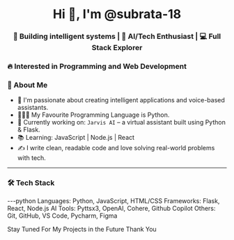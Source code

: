 <h1 align="center">Hi 👋, I'm @subrata-18</h1>
<h3 align="center">🚀 Building intelligent systems | 🧠 AI/Tech Enthusiast | 💻 Full Stack Explorer </h3>
<h3>🔥 Interested in Programming and Web Development</h3>


### 🧠 About Me
- 🌟 I'm passionate about creating intelligent applications and voice-based assistants.
- 👨‍💻🐍 My Favourite Programming Language is Python.
- 🤖 Currently working on: `Jarvis AI` – a virtual assistant built using Python & Flask.
- 📚 Learning: JavaScript | Node.js | React
- ✍️ I write clean, readable code and love solving real-world problems with tech.
---

### 🛠️ Tech Stack
---python
Languages:    Python, JavaScript, HTML/CSS
Frameworks:   Flask, React, Node.js
AI Tools:     Pyttsx3, OpenAI, Cohere, Github Copilot
Others:       Git, GitHub, VS Code, Pycharm, Figma





Stay Tuned For My Projects in the Future
Thank You


